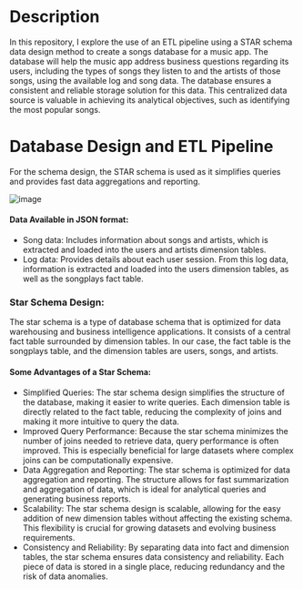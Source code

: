 # Description
In this repository, I explore the use of an ETL pipeline using a STAR schema data design method to create a songs database for a music app. The database will help the music app address business questions regarding its users, including the types of songs they listen to and the artists of those songs, using the available log and song data. The database ensures a consistent and reliable storage solution for this data. This centralized data source is valuable in achieving its analytical objectives, such as identifying the most popular songs.

# Database Design and ETL Pipeline
For the schema design, the STAR schema is used as it simplifies queries and provides fast data aggregations and reporting.

![image](https://github.com/MNCEDISIMNCWABE/Songs-Data-Modelling/assets/67195600/391a5799-0ed9-491b-8b8b-40f580944ac6)

#### Data Available in JSON format:
- Song data: Includes information about songs and artists, which is extracted and loaded into the users and artists dimension tables.
- Log data: Provides details about each user session. From this log data, information is extracted and loaded into the users dimension tables, as well as the songplays fact table.

### Star Schema Design:
The star schema is a type of database schema that is optimized for data warehousing and business intelligence applications. It consists of a central fact table surrounded by dimension tables. In our case, the fact table is the songplays table, and the dimension tables are users, songs, and artists.

#### Some Advantages of a Star Schema:
- Simplified Queries: The star schema design simplifies the structure of the database, making it easier to write queries. Each dimension table is directly related to the fact table, reducing the complexity of joins and making it more intuitive to query the data.
- Improved Query Performance: Because the star schema minimizes the number of joins needed to retrieve data, query performance is often improved. This is especially beneficial for large datasets where complex joins can be computationally expensive.
- Data Aggregation and Reporting: The star schema is optimized for data aggregation and reporting. The structure allows for fast summarization and aggregation of data, which is ideal for analytical queries and generating business reports.
- Scalability: The star schema design is scalable, allowing for the easy addition of new dimension tables without affecting the existing schema. This flexibility is crucial for growing datasets and evolving business requirements.
- Consistency and Reliability: By separating data into fact and dimension tables, the star schema ensures data consistency and reliability. Each piece of data is stored in a single place, reducing redundancy and the risk of data anomalies.
